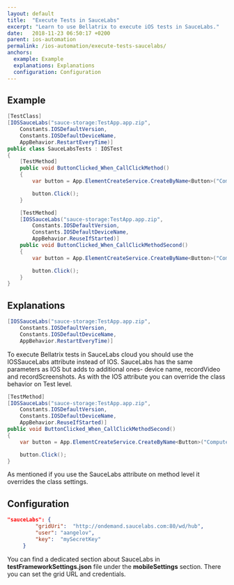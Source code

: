 ```yaml
---
layout: default
title:  "Execute Tests in SauceLabs"
excerpt: "Learn to use Bellatrix to execute iOS tests in SauceLabs."
date:   2018-11-23 06:50:17 +0200
parent: ios-automation
permalink: /ios-automation/execute-tests-saucelabs/
anchors:
  example: Example
  explanations: Explanations
  configuration: Configuration
---
```

Example
-------
```csharp
[TestClass]
[IOSSauceLabs("sauce-storage:TestApp.app.zip",
    Constants.IOSDefaultVersion,
    Constants.IOSDefaultDeviceName,
    AppBehavior.RestartEveryTime)]
public class SauceLabsTests : IOSTest
{
    [TestMethod]
    public void ButtonClicked_When_CallClickMethod()
    {
        var button = App.ElementCreateService.CreateByName<Button>("ComputeSumButton");

        button.Click();
    }

    [TestMethod]
    [IOSSauceLabs("sauce-storage:TestApp.app.zip",
        Constants.IOSDefaultVersion,
        Constants.IOSDefaultDeviceName,
        AppBehavior.ReuseIfStarted)]
    public void ButtonClicked_When_CallClickMethodSecond()
    {
        var button = App.ElementCreateService.CreateByName<Button>("ComputeSumButton");

        button.Click();
    }
}
```

Explanations
------------
```csharp
[IOSSauceLabs("sauce-storage:TestApp.app.zip",
    Constants.IOSDefaultVersion,
    Constants.IOSDefaultDeviceName,
    AppBehavior.RestartEveryTime)]
```
To execute Bellatrix tests in SauceLabs cloud you should use the IOSSauceLabs attribute instead of IOS. SauceLabs has the same parameters as IOS but adds to additional ones- device name, recordVideo and recordScreenshots. As with the IOS attribute you can override the class behavior on Test level.
```csharp
[TestMethod]
[IOSSauceLabs("sauce-storage:TestApp.app.zip",
    Constants.IOSDefaultVersion,
    Constants.IOSDefaultDeviceName,
    AppBehavior.ReuseIfStarted)]
public void ButtonClicked_When_CallClickMethodSecond()
{
    var button = App.ElementCreateService.CreateByName<Button>("ComputeSumButton");

    button.Click();
}
```
As mentioned if you use the SauceLabs attribute on method level it overrides the class settings.

Configuration
-------------
```json
"sauceLabs": {
         "gridUri":  "http://ondemand.saucelabs.com:80/wd/hub",
         "user": "aangelov",
         "key":  "mySecretKey"
     }
```
You can find a dedicated section about SauceLabs in **testFrameworkSettings.json** file under the **mobileSettings** section. There you can set the grid URL and credentials.